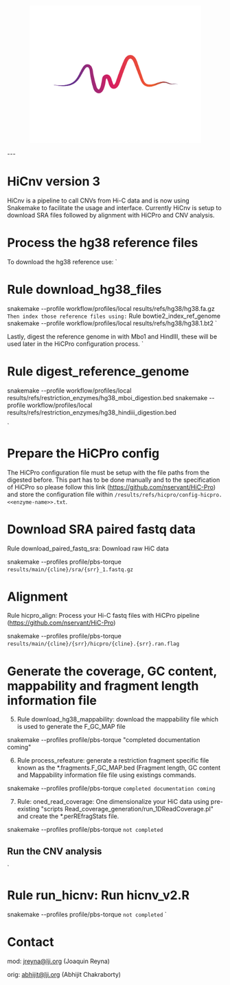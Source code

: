 <p align="center">
  <img src="https://raw.githubusercontent.com/joreynajr/HiCnv/master/images/vecteezy_soundwave_585767/sarmi1-03.jpg" width="400"/>
</p>
---

# HiCnv version 3

HiCnv is a pipeline to call CNVs from Hi-C data and is now using Snakemake to
facilitate the usage and interface. Currently HiCnv is setup to download 
SRA files followed by alignment with HiCPro and CNV analysis. 

# Process the hg38 reference files
To download the hg38 reference use: 
`
# Rule download_hg38_files
snakemake --profile workflow/profiles/local results/refs/hg38/hg38.fa.gz
`
Then index those reference files using:
`
Rule bowtie2_index_ref_genome
snakemake --profile workflow/profiles/local results/refs/hg38/hg38.1.bt2
`

Lastly, digest the reference genome in with Mbo1 and HindIII, these will be used
later in the HiCPro configuration process.
`
# Rule digest_reference_genome
snakemake --profile workflow/profiles/local results/refs/restriction_enzymes/hg38_mboi_digestion.bed
snakemake --profile workflow/profiles/local results/refs/restriction_enzymes/hg38_hindiii_digestion.bed

`

# Prepare the HiCPro config
The HiCPro configuration file must be setup with the file paths from the digested before. This 
part has to be done manually and to the specification of HiCPro so please follow this link (https://github.com/nservant/HiC-Pro)
and store the configuration file within `/results/refs/hicpro/config-hicpro.<<enzyme-name>>.txt`.

# Download SRA paired fastq data
Rule download_paired_fastq_sra: Download raw HiC data

snakemake --profiles profile/pbs-torque `results/main/{cline}/sra/{srr}_1.fastq.gz`

# Alignment
Rule hicpro_align: Process your Hi-C fastq files with HiCPro pipeline (https://github.com/nservant/HiC-Pro)

snakemake --profiles profile/pbs-torque `results/main/{cline}/{srr}/hicpro/{cline}.{srr}.ran.flag`

# Generate the coverage, GC content, mappability and fragment length information file

5) Rule download_hg38_mappability: download the mappability file which is used to
generate the F_GC_MAP file

snakemake --profiles profile/pbs-torque "completed documentation coming"

6) Rule process_refeature: generate a restriction fragment specific file known as the
*.fragments.F_GC_MAP.bed (Fragment length, GC content and Mappability information file
file using existings commands.

snakemake --profiles profile/pbs-torque `completed documentation coming`

7) Rule: oned_read_coverage: One dimensionalize your HiC data using pre-existing
"scripts Read_coverage_generation/run_1DReadCoverage.pl" and create the *.perREfragStats file.

snakemake --profiles profile/pbs-torque `not completed`

## Run the CNV analysis

`
# Rule run_hicnv: Run hicnv_v2.R
snakemake --profiles profile/pbs-torque `not completed`
`

# Contact

mod: jreyna@lji.org (Joaquin Reyna)

orig: abhijit@lji.org (Abhijit Chakraborty)
